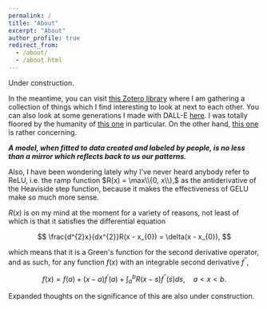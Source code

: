 ```yaml
---
permalink: /
title: "About"
excerpt: "About"
author_profile: true
redirect_from: 
  - /about/
  - /about.html
---
```


Under construction.

In the meantime, you can visit [this Zotero library](https://www.zotero.org/groups/5240598/found-objects) where I am gathering a collection of things which I find interesting to look at next to each other. You can also look at some generations I made with DALL-E [here](https://labs.openai.com/sc/RT6MUL6KeUCZSat2AQXU0ZJT). I was totally floored by the humanity of [this one](https://labs.openai.com/s/n6ebRMT5wb57CxkkVWXR34Vu) in particular. On the other hand, [this one](https://labs.openai.com/s/bIrjunDp6u0riN4xcfy15Oa6) is rather concerning.

***A model, when fitted to data created and labeled by people, is no less than a mirror which reflects back to us our patterns.***

Also, I have been wondering lately why I've never heard anybody refer to ReLU, i.e. the ramp function $R(x) = \max\\{0, x\\},$ as the antiderivative of the Heaviside step function, because it makes the effectiveness of GELU make so much more sense. 

$R(x)$ is on my mind at the moment for a variety of reasons, not least of which is that it satisfies the differential equation

$$
\frac{d^{2}x}{dx^{2}}R(x - x_{0}) = \delta(x - x_{0}),
$$

which means that it is a Green's function for the second derivative operator, and as such, for any function $f(x)$ with an integrable second derivative $f^{\prime\prime}$, 

$$
f(x) = f(a) + (x - a)f^{\prime}(a) + \int_{a}^{b}R(x - s)f^{\prime\prime}(s)ds, \quad a < x < b.
$$

Expanded thoughts on the significance of this are also under construction.
